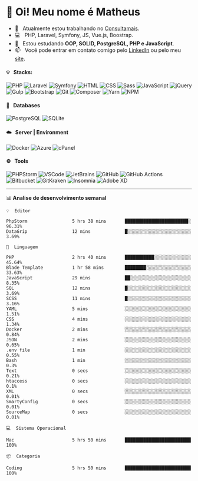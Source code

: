 # 👋 Oi! Meu nome é Matheus

- 🔭 &nbsp; Atualmente estou trabalhando no [Consultamais](https://consultamais.com.br/).
- 💻 &nbsp; PHP, Laravel, Symfony, JS, Vue.js, Boostrap.
- 🌱 &nbsp; Estou estudando **OOP, SOLID, PostgreSQL, PHP e JavaScript**.
- 📫 &nbsp; Você pode entrar em contato comigo pelo [LinkedIn](https://www.linkedin.com/in/matheuscamargoxavier/) ou pelo meu [site](https://matheuscamargo.co).

#### 💡 &nbsp; Stacks:
![PHP](https://img.shields.io/badge/-PHP-777BB4?&logo=php&logoColor=FFFFFF)
![Laravel](https://img.shields.io/badge/-Laravel-FF2D20?&logo=laravel&logoColor=FFFFFF)
![Symfony](https://img.shields.io/badge/-Symfony-000000?&logo=symfony&logoColor=FFFFFF)
![HTML](https://img.shields.io/badge/-HTML-E34F26?&logo=html5&logoColor=FFFFFF)
![CSS](https://img.shields.io/badge/-CSS-1572B6?&logo=css3&logoColor=FFFFFF)
![Sass](https://img.shields.io/badge/-Sass-CC6699?&logo=sass&logoColor=FFFFFF)
![JavaScript](https://img.shields.io/badge/-JavaScript-F7DF1E?&logo=javascript&logoColor=FFFFFF)
![jQuery](https://img.shields.io/badge/-jQuery-0769AD?&logo=jquery&logoColor=FFFFFF)
![Gulp](https://img.shields.io/badge/-Gulp-CF4647?&logo=gulp&logoColor=FFFFFF)
![Bootstrap](https://img.shields.io/badge/-Bootstrap-7952B3?&logo=bootstrap&logoColor=FFFFFF)
![Git](https://img.shields.io/badge/-Git-F05032?&logo=git&logoColor=FFFFFF)
![Composer](https://img.shields.io/badge/-Composer-885630?&logo=composer&logoColor=FFFFFF)
![Yarn](https://img.shields.io/badge/-Yarn-2C8EBB?&logo=yarn&logoColor=FFFFFF)
![NPM](https://img.shields.io/badge/-npm-CB3837?&logo=npm&logoColor=FFFFFF)

#### 💾 &nbsp; Databases
![PostgreSQL](https://img.shields.io/badge/-PostgreSQL-336791?&logo=PostgreSQL&logoColor=FFFFFF)
![SQLite](https://img.shields.io/badge/-SQLite-003B57?&logo=SQLite&logoColor=FFFFFF)

#### ☁️ &nbsp; Server | Environment
![Docker](https://img.shields.io/badge/-Docker-2496ED?&logo=docker&logoColor=FFFFFF)
![Azure](https://img.shields.io/badge/-Azure-0089D6?&logo=microsoft%20azure&logoColor=FFFFFF)
![cPanel](https://img.shields.io/badge/-cPanel-FF6C2C?&logo=cpanel&logoColor=FFFFFF)

#### ⚙️ &nbsp; Tools
![PHPStorm](https://img.shields.io/badge/-PHPStorm-000000?&logo=PHPStorm&logoColor=FFFFFF)
![VSCode](https://img.shields.io/badge/-VSCode-007ACC?&logo=Visual%20Studio%20Code&logoColor=FFFFFF) 
![JetBrains](https://img.shields.io/badge/-JetBrains-000000?&logo=jetbrains&logoColor=FFFFFF) 
![GitHub](https://img.shields.io/badge/-GitHub-181717?&logo=github&logoColor=FFFFFF) 
![GitHub Actions](https://img.shields.io/badge/-GitHub%20Actions-181717?&logo=GitHub%20Actions&logoColor=FFFFFF) 
![Bitbucket](https://img.shields.io/badge/-Bitbucket-0052CC?&logo=bitbucket&logoColor=FFFFFF)
![GitKraken](https://img.shields.io/badge/-GitKraken-179287?&logo=GitKraken&logoColor=FFFFFF)
![Insomnia](https://img.shields.io/badge/-Insomnia-5849BE?&logo=Insomnia&logoColor=FFFFFF)
![Adobe XD](https://img.shields.io/badge/-Adobe%20XD-FF61F6?&logo=adobe%20xd&logoColor=FFFFFF) 
_______

📊  **Analise de desenvolvimento semanal**
```text
💡  Editor

PhpStorm                 5 hrs 38 mins       ████████████████████████░     96.31%
DataGrip                 12 mins             █░░░░░░░░░░░░░░░░░░░░░░░░      3.69%
```
```text
💬  Linguagem

PHP                      2 hrs 40 mins       ███████████░░░░░░░░░░░░░░     45.64%
Blade Template           1 hr 58 mins        ████████░░░░░░░░░░░░░░░░░     33.63%
JavaScript               29 mins             ██░░░░░░░░░░░░░░░░░░░░░░░      8.35%
SQL                      12 mins             █░░░░░░░░░░░░░░░░░░░░░░░░      3.69%
SCSS                     11 mins             █░░░░░░░░░░░░░░░░░░░░░░░░      3.16%
YAML                     5 mins              ░░░░░░░░░░░░░░░░░░░░░░░░░      1.51%
CSS                      4 mins              ░░░░░░░░░░░░░░░░░░░░░░░░░      1.34%
Docker                   2 mins              ░░░░░░░░░░░░░░░░░░░░░░░░░      0.84%
JSON                     2 mins              ░░░░░░░░░░░░░░░░░░░░░░░░░      0.65%
.env file                1 min               ░░░░░░░░░░░░░░░░░░░░░░░░░      0.55%
Bash                     1 min               ░░░░░░░░░░░░░░░░░░░░░░░░░       0.3%
Text                     0 secs              ░░░░░░░░░░░░░░░░░░░░░░░░░      0.21%
htaccess                 0 secs              ░░░░░░░░░░░░░░░░░░░░░░░░░       0.1%
XML                      0 secs              ░░░░░░░░░░░░░░░░░░░░░░░░░      0.01%
SmartyConfig             0 secs              ░░░░░░░░░░░░░░░░░░░░░░░░░      0.01%
SourceMap                0 secs              ░░░░░░░░░░░░░░░░░░░░░░░░░      0.01%
```
```text
💻  Sistema Operacional

Mac                      5 hrs 50 mins       █████████████████████████       100%
```
```text
📦  Categoria

Coding                   5 hrs 50 mins       █████████████████████████       100%
```
